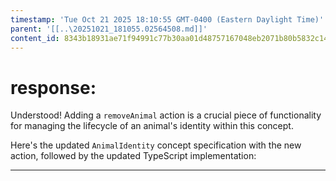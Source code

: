```yaml
---
timestamp: 'Tue Oct 21 2025 18:10:55 GMT-0400 (Eastern Daylight Time)'
parent: '[[..\20251021_181055.02564508.md]]'
content_id: 8343b18931ae71f94991c77b30aa01d48757167048eb2071b80b5832c14d1a28
---
```


# response:

Understood! Adding a `removeAnimal` action is a crucial piece of functionality for managing the lifecycle of an animal's identity within this concept.

Here's the updated `AnimalIdentity` concept specification with the new action, followed by the updated TypeScript implementation:

***
